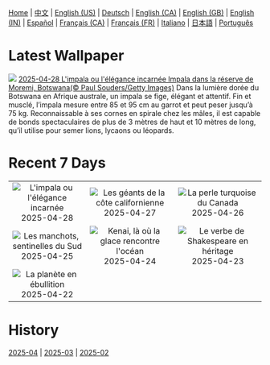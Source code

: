 [Home](../README.md) | [中文](zh-CN.md) | [English (US)](en-US.md) | [Deutsch](de-DE.md) | [English (CA)](en-CA.md) | [English (GB)](en-GB.md) | [English (IN)](en-IN.md) | [Español](es-ES.md) | [Français (CA)](fr-CA.md) | [Français (FR)](fr-FR.md) | [Italiano](it-IT.md) | [日本語](ja-JP.md) | [Português](pt-BR.md)

# Latest Wallpaper
![](https://www.bing.com/th?id=OHR.OrangeImpala_FR-CA0295710042_UHD.jpg)
[2025-04-28 L'impala ou l'élégance incarnée Impala dans la réserve de Moremi, Botswana(© Paul Souders/Getty Images)](https://www.bing.com/th?id=OHR.OrangeImpala_FR-CA0295710042_UHD.jpg)
Dans la lumière dorée du Botswana en Afrique australe, un impala se fige, élégant et attentif. Fin et musclé, l’impala mesure entre 85 et 95 cm au garrot et peut peser jusqu’à 75 kg. Reconnaissable à ses cornes en spirale chez les mâles, il est capable de bonds spectaculaires de plus de 3 mètres de haut et 10 mètres de long, qu’il utilise pour semer lions, lycaons ou léopards.

# Recent 7 Days
|  |  |  |
|:---:|:---:|:---:|
| ![](https://www.bing.com/th?id=OHR.OrangeImpala_FR-CA0295710042_400x240.jpg "L'impala ou l'élégance incarnée") 2025-04-28 | ![](https://www.bing.com/th?id=OHR.RedwoodGrove_FR-CA2674343788_400x240.jpg "Les géants de la côte californienne") 2025-04-27 | ![](https://www.bing.com/th?id=OHR.BrucePeninsula_FR-CA9084486245_400x240.jpg "La perle turquoise du Canada") 2025-04-26 |
| ![](https://www.bing.com/th?id=OHR.MagellanicPenguin_FR-CA5009837918_400x240.jpg "Les manchots, sentinelles du Sud") 2025-04-25 | ![](https://www.bing.com/th?id=OHR.KenaiSpires_FR-CA4625250704_400x240.jpg "Kenai, là où la glace rencontre l'océan") 2025-04-24 | ![](https://www.bing.com/th?id=OHR.GlobeTheatre_FR-CA4288984351_400x240.jpg "Le verbe de Shakespeare en héritage") 2025-04-23 |
| ![](https://www.bing.com/th?id=OHR.YellowstoneSpring_FR-CA1960442919_400x240.jpg "La planète en ébullition") 2025-04-22 |  |  |

# History
[2025-04](../archives/wallpaper/fr-CA/w_2025_04.md) | [2025-03](../archives/wallpaper/fr-CA/w_2025_03.md) | [2025-02](../archives/wallpaper/fr-CA/w_2025_02.md)

